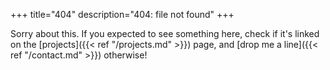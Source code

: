 +++
title="404"
description="404: file not found"
+++

Sorry about this. If you expected to see something here, check if it's linked
on the [projects]({{< ref "/projects.md" >}}) page, and [drop me a line]({{<
ref "/contact.md" >}}) otherwise!
